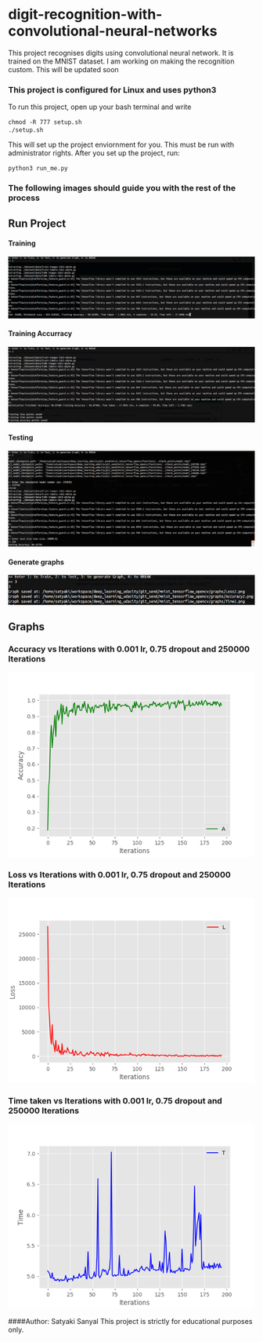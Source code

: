 # digit-recognition-with-convolutional-neural-networks
This project recognises digits using convolutional neural network.
It is trained on the MNIST dataset.
I am working on making the recognition custom. This will be updated soon

### This project is configured for Linux and uses python3
To run this project, open up your bash terminal and write
```
chmod -R 777 setup.sh
./setup.sh
```
This will set up the project enviornment for you. This must be run with administrator rights.
After you set up the project, run:
```
python3 run_me.py
```
### The following images should guide you with the rest of the process


## Run Project

#### Training
![Terminal screen_1](https://github.com/Satyaki0924/digit-recognition-with-convolutional-neural-networks/blob/master/res/scr.1.mnist.png?raw=true "Terminal1")

#### Training Accurracy
![Terminal screen_2](https://github.com/Satyaki0924/digit-recognition-with-convolutional-neural-networks/blob/master/res/scr.2.mnist.png?raw=true "Terminal2")

#### Testing
![Terminal screen_3](https://github.com/Satyaki0924/digit-recognition-with-convolutional-neural-networks/blob/master/res/scr.3.mnist.png?raw=true "Terminal3")


#### Generate graphs
![Terminal screen_4](https://github.com/Satyaki0924/digit-recognition-with-convolutional-neural-networks/blob/master/res/scr.4.mnist.png?raw=true "Terminal4")


## Graphs

### Accuracy vs Iterations with 0.001 lr, 0.75 dropout and 250000 Iterations
![Accuracy](https://github.com/Satyaki0924/digit-recognition-with-convolutional-neural-networks/blob/master/res/Accuracy1.png?raw=true "Accuracy")

### Loss vs Iterations with 0.001 lr, 0.75 dropout and 250000 Iterations
![Loss](https://github.com/Satyaki0924/digit-recognition-with-convolutional-neural-networks/blob/master/res/Loss1.png?raw=true "Loss")


### Time taken vs Iterations with 0.001 lr, 0.75 dropout and 250000 Iterations
![Time](https://github.com/Satyaki0924/digit-recognition-with-convolutional-neural-networks/blob/master/res/Time1.png?raw=true "Time")


####Author: Satyaki Sanyal
This project is strictly for educational purposes only.
